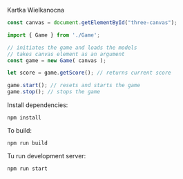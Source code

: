 Kartka Wielkanocna

```js
const canvas = document.getElementById("three-canvas");

import { Game } from './Game';

// initiates the game and loads the models
// takes canvas element as an argument
const game = new Game( canvas ); 

let score = game.getScore(); // returns current score

game.start(); // resets and starts the game
game.stop(); // stops the game
```

Install dependencies:
```
npm install
```

To build:
```
npm run build
```

Tu run development server:
```
npm run start
```